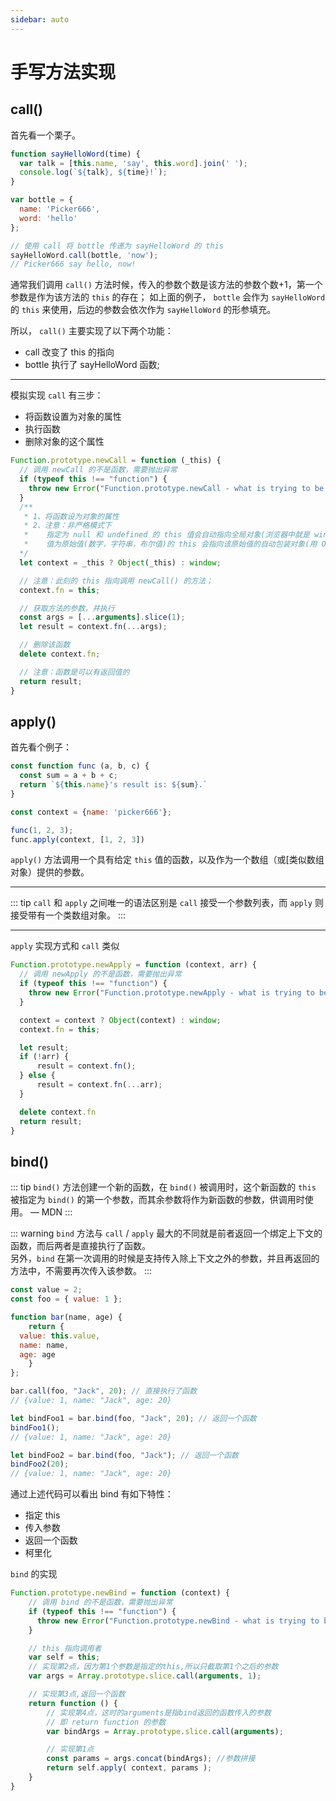 ```yaml
---
sidebar: auto
---
```


# 手写方法实现

## call()

首先看一个栗子。

```js
function sayHelloWord(time) {
  var talk = [this.name, 'say', this.word].join(' ');
  console.log(`${talk}, ${time}!`);
}

var bottle = {
  name: 'Picker666',
  word: 'hello'
};

// 使用 call 将 bottle 传递为 sayHelloWord 的 this
sayHelloWord.call(bottle, 'now');
// Picker666 say hello, now!
```

通常我们调用 `call()` 方法时候，传入的参数个数是该方法的参数个数+1，第一个参数是作为该方法的 `this` 的存在；
如上面的例子， `bottle` 会作为 `sayHelloWord` 的 `this` 来使用，后边的参数会依次作为 `sayHelloWord` 的形参填充。

所以， `call()` 主要实现了以下两个功能：

* call 改变了 this 的指向
* bottle 执行了 sayHelloWord 函数;

---

模拟实现 `call` 有三步：

* 将函数设置为对象的属性
* 执行函数
* 删除对象的这个属性

```js
Function.prototype.newCall = function (_this) {
  // 调用 newCall 的不是函数，需要抛出异常
  if (typeof this !== "function") {
    throw new Error("Function.prototype.newCall - what is trying to be bound is not callable");
  }
  /**
   * 1、将函数设为对象的属性
   * 2、注意：非严格模式下
   *    指定为 null 和 undefined 的 this 值会自动指向全局对象(浏览器中就是 window 对象)
   *    值为原始值(数字，字符串，布尔值)的 this 会指向该原始值的自动包装对象(用 Object() 转换）
  */
  let context = _this ? Object(_this) : window;

  // 注意：此刻的 this 指向调用 newCall() 的方法；
  context.fn = this;

  // 获取方法的参数，并执行
  const args = [...arguments].slice(1);
  let result = context.fn(...args);

  // 删除该函数
  delete context.fn;

  // 注意：函数是可以有返回值的
  return result;
}
```

## apply()

首先看个例子：

```js
const function func (a, b, c) {
  const sum = a + b + c;
  return `${this.name}'s result is: ${sum}.`
}

const context = {name: 'picker666'};

func(1, 2, 3);
func.apply(context, [1, 2, 3])
```

`apply()` 方法调用一个具有给定 `this` 值的函数，以及作为一个数组（或[类似数组对象）提供的参数。

---

::: tip
`call` 和 `apply` 之间唯一的语法区别是 `call` 接受一个参数列表，而 `apply` 则接受带有一个类数组对象。
:::

---

`apply` 实现方式和 `call` 类似

```js
Function.prototype.newApply = function (context, arr) {
  // 调用 newApply 的不是函数，需要抛出异常
  if (typeof this !== "function") {
    throw new Error("Function.prototype.newApply - what is trying to be bound is not callable");
  }

  context = context ? Object(context) : window; 
  context.fn = this;

  let result;
  if (!arr) {
      result = context.fn();
  } else {
      result = context.fn(...arr);
  }

  delete context.fn
  return result;
}
```

## bind()

::: tip
`bind()` 方法创建一个新的函数，在 `bind()` 被调用时，这个新函数的 `this` 被指定为 `bind()` 的第一个参数，而其余参数将作为新函数的参数，供调用时使用。  — MDN
:::

::: warning
`bind` 方法与 `call` / `apply` 最大的不同就是前者返回一个绑定上下文的函数，而后两者是直接执行了函数。<br />
另外，`bind` 在第一次调用的时候是支持传入除上下文之外的参数，并且再返回的方法中，不需要再次传入该参数。
:::

```js
const value = 2;
const foo = { value: 1 };

function bar(name, age) {
    return {
  value: this.value,
  name: name,
  age: age
    }
};

bar.call(foo, "Jack", 20); // 直接执行了函数
// {value: 1, name: "Jack", age: 20}

let bindFoo1 = bar.bind(foo, "Jack", 20); // 返回一个函数
bindFoo1();
// {value: 1, name: "Jack", age: 20}

let bindFoo2 = bar.bind(foo, "Jack"); // 返回一个函数
bindFoo2(20);
// {value: 1, name: "Jack", age: 20}
```

通过上述代码可以看出 bind 有如下特性：

* 指定 this
* 传入参数
* 返回一个函数
* 柯里化

`bind` 的实现

```js
Function.prototype.newBind = function (context) {
    // 调用 bind 的不是函数，需要抛出异常
    if (typeof this !== "function") {
      throw new Error("Function.prototype.newBind - what is trying to be bound is not callable");
    }

    // this 指向调用者
    var self = this;
    // 实现第2点，因为第1个参数是指定的this,所以只截取第1个之后的参数
    var args = Array.prototype.slice.call(arguments, 1); 

    // 实现第3点,返回一个函数
    return function () {
        // 实现第4点，这时的arguments是指bind返回的函数传入的参数
        // 即 return function 的参数
        var bindArgs = Array.prototype.slice.call(arguments);

        // 实现第1点
        const params = args.concat(bindArgs); //参数拼接
        return self.apply( context, params );
    }
}
```

